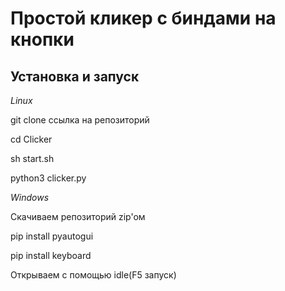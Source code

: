 <h1>Простой кликер с биндами на кнопки</h1>

<h2>Установка и запуск</h2>

<i>Linux</i>

<p>git clone ссылка на репозиторий</p>

<p>cd Clicker</p>

<p>sh start.sh</p>

<p>python3 clicker.py</p>

<i>Windows</i>

<p>Скачиваем репозиторий zip'oм</p>

<p>pip install pyautogui</p>

<p>pip install keyboard</p>

<p>Открываем с помощью idle(F5 запуск)</p> 
